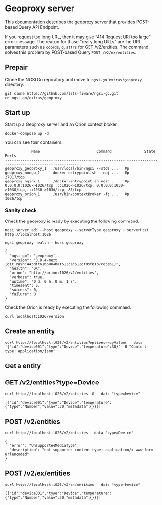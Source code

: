 # Geoproxy server

This documentation describes the geoproxy server that provides POST-based Query API Endpoint.

If you request too long URL, then it may give “414 Request URI too large” error message. The reason for those
"really long URLs" are the URI parameters such as `coords`, `q`, `attrs` for GET /v2/entities. The command
solves this problem by POST-based Query `POST /v2/ex/entities`.

## Prepair

Clone the NGSI Go repository and move to `ngsi-go/extras/geoproxy` directory.

```
git clone https://github.com/lets-fiware/ngsi-go.git
cd ngsi-go/extras/geoproxy
```

## Start up

Start up a Geoproxy server and an Orion context broker.

```
docker-compose up -d
```

You can see four containers.

```
            Name                          Command               State                Ports
--------------------------------------------------------------------------------------------------------
geoproxy_geoproxy_1   /usr/local/bin/ngsi --stde ...   Up
geoproxy_mongo_1      docker-entrypoint.sh --noj ...   Up      27017/tcp
geoproxy_nginx_1      /docker-entrypoint.sh ngin ...   Up      0.0.0.0:1026->1026/tcp,:::1026->1026/tcp, 0.0.0.0:1030->1030/tcp,:::1030->1030/tcp, 80/tcp
geoproxy_orion_1      /usr/bin/contextBroker -fg ...   Up      1026/tcp
```

### Sanity check

Check the geoproxy is ready by executing the following command.

```
ngsi server add --host geoproxy --serverType geoproxy --serverHost http://localhost:1026
```

```
ngsi geoproxy health --host geoproxy
```

```
{
  "ngsi-go": "geoproxy",
  "version": "0.8.4-next (git_hash:445dfc6166004baf512cad612df05fe137ce5e61)",
  "health": "OK",
  "orion": "http://orion:1026/v2/entities",
  "verbose": true,
  "uptime": "0 d, 0 h, 0 m, 1 s",
  "timesent": 0,
  "success": 0,
  "failure": 0
}
```

Check the Orion is ready by executing the following command.

```
curl localhost:1026/version
```

## Create an entity

```
curl http://localhost:1026/v2/entities?options=keyValues --data '{"id":"device001","type":"Device","temperature":30}' -H "Content-type: application/json"
```

## Get a entity

## GET /v2/entities?type=Device

```
curl http://localhost:1026/v2/entities -G --data "type=Device"
```

```
[{"id":"device001","type":"Device","temperature":{"type":"Number","value":30,"metadata":{}}}]
```

## POST /v2/entities

```
curl http://localhost:1026/v2/entities --data "type=Device"
```

```
{
  "error": "UnsupportedMediaType",
  "description": "not supported content type: application/x-www-form-urlencoded"
}
```

## POST /v2/ex/entities

```
curl http://localhost:1026/v2/ex/entities --data "type=Device"
```

```
[{"id":"device001","type":"Device","temperature":{"type":"Number","value":30,"metadata":{}}}]
```

